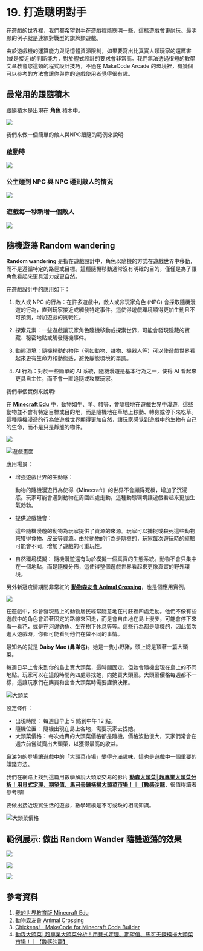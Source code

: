 # 19. 打造聰明對手

在遊戲的世界裡，我們都希望對手在遊戲裡能聰明一些，這樣遊戲會更耐玩。最明顯的例子就是連線對戰型的旗牌類遊戲。

由於遊戲機的運算能力與記憶體資源限制，如果要寫出比真實人類玩家的還厲害(或是接近)的判斷能力，對於程式設計的要求會非常高。我們無法透過很短的教學文章教會您這類的程式設計技巧，不過在 MakeCode Arcade 的環境裡，有幾個可以參考的方法會讓你與你的遊戲使用者覺得很有趣。

## 最常用的跟隨積木

跟隨積木是出現在 **角色** 積木中。

![](/img/19/arcade19_00.png)

我們來做一個簡單的敵人與NPC跟隨的範例來說明:

### 啟動時

![](/img/19/arcade19_01.png)

### 公主碰到 NPC 與 NPC 碰到敵人的情況

![](/img/19/arcade19_02.png)


### 遊戲每一秒新增一個敵人

![](/img/19/arcade19_03.png)

## 隨機遊蕩 Random wandering

**Random wandering** 是指在遊戲設計中，角色以隨機的方式在遊戲世界中移動，而不是遵循特定的路徑或目標。這種隨機移動通常沒有明確的目的，僅僅是為了讓角色看起來更具活力或更自然。

在遊戲設計中的應用如下：

1. 敵人或 NPC 的行為：在許多遊戲中，敵人或非玩家角色 (NPC) 會採取隨機漫遊的行為，直到玩家接近或觸發特定事件。這使得遊戲環境顯得更加生動且不可預測，增加遊戲的挑戰性。

2. 探索元素：一些遊戲讓玩家角色隨機移動或探索世界，可能會發現隱藏的寶藏、秘密地點或觸發隨機事件。

3. 動態環境：隨機移動的物件（例如動物、雜物、機器人等）可以使遊戲世界看起來更有生命力和動態感，避免靜態環境的單調。

4. AI 行為：對於一些簡單的 AI 系統，隨機漫遊是基本行為之一，使得 AI 看起來更具自主性，而不會一直追隨或攻擊玩家。

我們舉個實例來說明:

在 [**Minecraft Edu**](https://education.minecraft.net/zh-hant/get-started/download) 中，動物如牛、羊、豬等，會隨機地在遊戲世界中漫遊。這些動物並不會有特定目標或目的地，而是隨機地在草地上移動、轉身或停下來吃草。這種隨機漫遊的行為使遊戲世界顯得更加自然，讓玩家感覺到遊戲中的生物有自己的生命，而不是只是靜態的物件。

![](https://education.minecraft.net/content/dam/education-edition/logos/education-minecraft-logo.png)

![遊戲畫面](/img/19/arcade19_04.png)

應用場景：

* 增強遊戲世界的生動感：
  
  動物的隨機漫遊行為使得《Minecraft》的世界不會顯得死板，增加了沉浸感。玩家可能會遇到動物在周圍四處走動，這種動態環境讓遊戲看起來更加生氣勃勃。

* 提供遊戲機會：
  
  這些隨機漫遊的動物為玩家提供了資源的來源。玩家可以捕捉或殺死這些動物來獲得食物、皮革等資源。由於動物的行為是隨機的，玩家每次遊玩時的經驗可能會不同，增加了遊戲的可重玩性。

* 自然環境模擬：
  隨機漫遊還有助於模擬一個真實的生態系統。動物不會只集中在一個地點，而是隨機分佈，這使得整個遊戲世界看起來更像真實的野外環境。

另外新冠疫情期間非常紅的 [**動物森友會 Animal Crossing**]()，也是個應用實例。

![](/img/19/arcade19_05.png)

在遊戲中，你會發現島上的動物居民經常隨意地在村莊裡四處走動。他們不像有些遊戲中的角色會沿著固定的路線來回走，而是會自由地在島上漫步，可能會停下來看一看花，或是在河邊釣魚、坐在樹下休息等等。這些行為都是隨機的，因此每次進入遊戲時，你都可能看到他們在做不同的事情。

最知名的就是 **Daisy Mae (鼻涕包)**。她是一隻小野豬，頭上總是頂著一簍大頭菜。

每週日早上會來到你的島上賣大頭菜，這時間固定，但她會隨機出現在島上的不同地點。玩家可以在這段時間內四處尋找她，向她買大頭菜。大頭菜價格每週都不一樣，這讓玩家們在購買和出售大頭菜時需要謹慎決策。

![大頭菜](/img/19/arcade19_06.png)

設定條件：

* 出現時間： 每週日早上 5 點到中午 12 點。
* 隨機位置： 隨機出現在島上各地，需要玩家去找她。
* 大頭菜價格： 每次她賣的大頭菜價格都是隨機，價格波動很大，玩家們常會在週六前嘗試賣出大頭菜，以獲得最高的收益。

鼻涕包的登場讓遊戲中的「大頭菜市場」變得充滿趣味，這也是遊戲中一個重要的賺錢方法。


我們在網路上找到這篇用數學解說大頭菜交易的影片 [**動森大頭菜│超專業大頭菜分析！用貝式定理、期望值、馬可夫鍊橫掃大頭菜市場！｜【數感沙龍**](https://www.youtube.com/watch?v=Ds-9dVvQYJo)，很值得讀者參考喔!

要做出接近現實生活的遊戲，數學建模是不可或缺的相關知識。

![大頭菜價格](/img/19/arcade19_07.png)

## 範例展示: 做出 Random Wander 隨機遊蕩的效果

![](/img/19/arcade19_08.png)

![](/img/19/arcade19_09.png)

![](/img/19/arcade19_10.png)

## 參考資料

1. [我的世界教育版 Minecraft Edu]()
2. [動物森友會 Animal Crossing]()
3. [Chickens! - MakeCode for Minecraft Code Builder](https://www.youtube.com/watch?v=bDaOISL9_UE)
4. [動森大頭菜│超專業大頭菜分析！用貝式定理、期望值、馬可夫鍊橫掃大頭菜市場！｜【數感沙龍】](https://www.youtube.com/watch?v=Ds-9dVvQYJo)